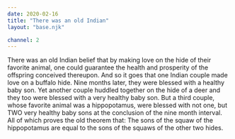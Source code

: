 ```yaml
---
date: 2020-02-16
title: "There was an old Indian"
layout: "base.njk"

channel: 2
---
```


There was an old Indian belief that by making love on the hide of
their favorite animal, one could guarantee the health and prosperity
of the offspring conceived thereupon.  And so it goes that one Indian
couple made love on a buffalo  hide.  Nine months later, they were
blessed with a healthy baby son.  Yet another couple huddled together
on the hide of a deer and they too were blessed with a very healthy
baby son.  But a third couple, whose favorite animal was a hippopotamus,
were blessed with not one, but TWO very healthy baby sons at the conclusion
of the nine month interval.  All of which proves the old theorem that:
The sons of the squaw of the hippopotamus are equal to the sons of
the squaws of the other two hides.

